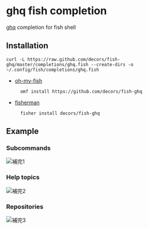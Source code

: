 # ghq fish completion

[ghq](https://github.com/motemen/ghq) completion for fish shell

## Installation

    curl -L https://raw.github.com/decors/fish-ghq/master/completions/ghq.fish --create-dirs -o ~/.config/fish/completions/ghq.fish

* [oh-my-fish](https://github.com/oh-my-fish/oh-my-fish)

        omf install https://github.com/decors/fish-ghq

* [fisherman](https://github.com/fisherman/fisherman)

        fisher install decors/fish-ghq

## Example

### Subcommands
![補完1](https://raw.githubusercontent.com/wiki/decors/ghq-fish-completion/images/ss1.png)

### Help topics
![補完2](https://raw.githubusercontent.com/wiki/decors/ghq-fish-completion/images/ss2.png)

### Repositories
![補完3](https://raw.githubusercontent.com/wiki/decors/ghq-fish-completion/images/ss3.png)
